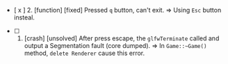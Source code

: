 - [ x ] 2. [function] [fixed] Pressed `q` button, can't exit.
=> Using `Esc` button insteal.

- [ ] 1. [crash] [unsolved] After press escape, the `glfwTerminate` called and output a Segmentation fault (core dumped).
=> 
In `Game::~Game()` method, `delete Renderer` cause this error.